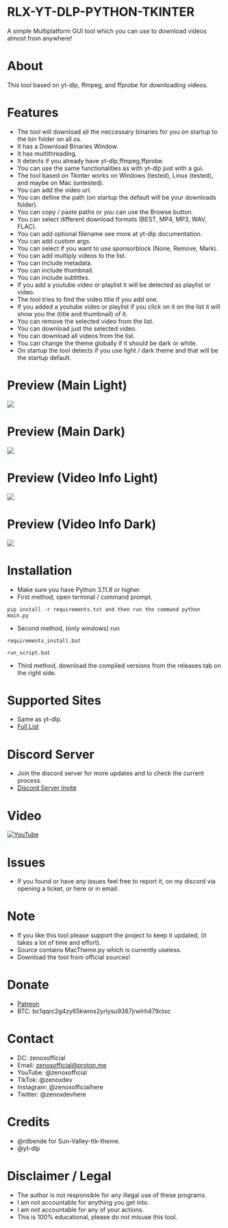 # RLX-YT-DLP-PYTHON-TKINTER
 A simple Multiplatform GUI tool which you can use to download videos almost from anywhere!

# About
 This tool based on yt-dlp, ffmpeg, and ffprobe for downloading videos.

# Features
 - The tool will download all the neccessary binaries for you on startup to the bin folder on all os.
 - It has a Download Binaries Window.
 - It has multithreading.
 - It detects if you already have yt-dlp,ffmpeg,ffprobe.
 - You can use the same functionalities as with yt-dlp just with a gui.
 - The tool based on Tkinter works on Windows (tested), Linux (tested), and maybe on Mac (untested).
 - You can add the video url.
 - You can define the path (on startup the default will be your downloads folder).
 - You can copy / paste paths or you can use the Browse button.
 - You can select different download formats (BEST, MP4, MP3, WAV, FLAC).
 - You can add optional filename see more at yt-dlp documentation.
 - You can add custom args.
 - You can select if you want to use sponsorblock (None, Remove, Mark).
 - You can add multiply videos to the list.
 - You can include metadata.
 - You can include thumbnail.
 - You can include subtitles.
 - If you add a youtube video or playlist it will be detected as playlist or video.
 - The tool tries to find the video title if you add one.
 - If you added a youtube video or playlist if you click on it on the list it will show you the (title and thumbnail) of it.
 - You can remove the selected video from the list.
 - You can download just the selected video.
 - You can download all videos from the list.
 - You can change the theme globally if it should be dark or white.
 - On startup the tool detects if you use light / dark theme and that will be the startup default.

# Preview (Main Light)
![](https://i.ibb.co/fqkCd2p/rlx-yt-dlp-main-light.png)

# Preview (Main Dark)
![](https://i.ibb.co/NYrkDFC/rlx-yt-dlp-main-dark.png)

# Preview (Video Info Light) 
![](https://i.ibb.co/chfDxv2/rlx-yt-dlp-video-info-light.png)

# Preview (Video Info Dark)
![](https://i.ibb.co/VWKsPVB/rlx-yt-dlp-video-info-dark.png)

# Installation
 - Make sure you have Python 3.11.8 or higher.<br/>
 - First method, open terminal / command prompt.
 ```
 pip install -r requirements.txt and then run the command python main.py
 ```
 - Second method, (only windows) run 
 ```
 requirements_install.bat
 ```
 ```
 run_script.bat
 ```
 - Third method, download the compiled versions from the releases tab on the right side.

# Supported Sites
 - Same as yt-dlp.
 - [Full List](https://github.com/yt-dlp/yt-dlp/blob/master/supportedsites.md)

# Discord Server
 - Join the discord server for more updates and to check the current process.
 - [Discord Server Invite](https://discord.gg/GpTjA7yWpG)

# Video
[![YouTube](https://img.youtube.com/vi/KxGpga5ZKqI/0.jpg)](https://www.youtube.com/watch?v=KxGpga5ZKqI)

# Issues
 - If you found or have any issues feel free to report it, on my discord via opening a ticket, or here or in email.

# Note
 - If you like this tool please support the project to keep it updated, (it takes a lot of time and effort).
 - Source contains MacTheme.py which is currently useless.
 - Download the tool from official sources!

# Donate
 - [Patreon](patreon.com/zenox773)
 - BTC: bc1qqrc2g4zy65kwms2yrlysu9387jrwlrh479ctxc

# Contact
 - DC: zenoxofficial
 - Email: zenoxofficial@proton.me
 - YouTube: @zenoxofficial
 - TikTok: @zenoxdev
 - Instagram: @zenoxofficialhere
 - Twitter: @zenoxdevhere

# Credits
 - @rdbende for Sun-Valley-ttk-theme.
 - @yt-dlp

# Disclaimer / Legal
 - The author is not responsible for any illegal use of these programs.<br/>
 - I am not accountable for anything you get into.<br/>
 - I am not accountable for any of your actions.<br/>
 - This is 100% educational, please do not misuse this tool.<br/>
